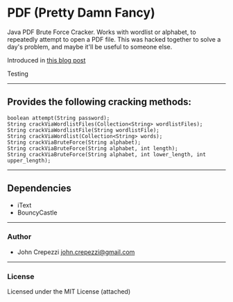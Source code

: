 # PDF (Pretty Damn Fancy)

Java PDF Brute Force Cracker.  Works with wordlist or alphabet, to repeatedly attempt to open a PDF file.  This was hacked together to solve a day's problem, and maybe it'll be useful to someone else.

Introduced in [this blog post](http://blog.johncrepezzi.com/archives/118)

Testing

---

## Provides the following cracking methods:

    boolean attempt(String password);
    String crackViaWordlistFiles(Collection<String> wordlistFiles);
    String crackViaWordlistFile(String wordlistFile);
    String crackViaWordlist(Collection<String> words);
    String crackViaBruteForce(String alphabet);
    String crackViaBruteForce(String alphabet, int length);
    String crackViaBruteForce(String alphabet, int lower_length, int upper_length);

---

## Dependencies

* iText
* BouncyCastle

---

### Author

* John Crepezzi [john.crepezzi@gmail.com](mailto:john.crepezzi@gmail.com)

---

### License

Licensed under the MIT License (attached)
